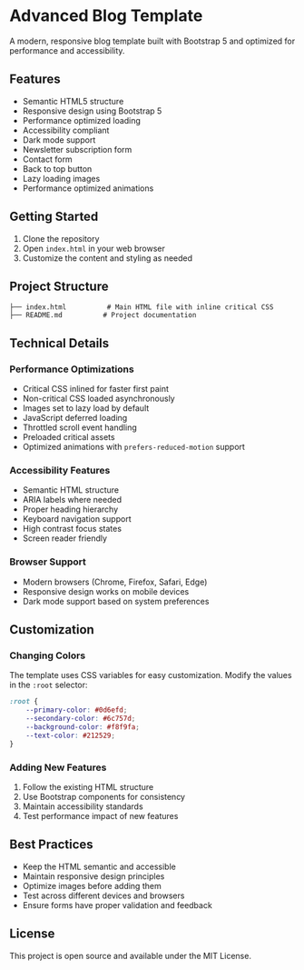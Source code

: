 # Advanced Blog Template

A modern, responsive blog template built with Bootstrap 5 and optimized for performance and accessibility.

## Features

- Semantic HTML5 structure
- Responsive design using Bootstrap 5
- Performance optimized loading
- Accessibility compliant
- Dark mode support
- Newsletter subscription form
- Contact form
- Back to top button
- Lazy loading images
- Performance optimized animations

## Getting Started

1. Clone the repository
2. Open `index.html` in your web browser
3. Customize the content and styling as needed

## Project Structure

```
├── index.html          # Main HTML file with inline critical CSS
├── README.md          # Project documentation
```

## Technical Details

### Performance Optimizations

- Critical CSS inlined for faster first paint
- Non-critical CSS loaded asynchronously
- Images set to lazy load by default
- JavaScript deferred loading
- Throttled scroll event handling
- Preloaded critical assets
- Optimized animations with `prefers-reduced-motion` support

### Accessibility Features

- Semantic HTML structure
- ARIA labels where needed
- Proper heading hierarchy
- Keyboard navigation support
- High contrast focus states
- Screen reader friendly

### Browser Support

- Modern browsers (Chrome, Firefox, Safari, Edge)
- Responsive design works on mobile devices
- Dark mode support based on system preferences

## Customization

### Changing Colors

The template uses CSS variables for easy customization. Modify the values in the `:root` selector:

```css
:root {
    --primary-color: #0d6efd;
    --secondary-color: #6c757d;
    --background-color: #f8f9fa;
    --text-color: #212529;
}
```

### Adding New Features

1. Follow the existing HTML structure
2. Use Bootstrap components for consistency
3. Maintain accessibility standards
4. Test performance impact of new features

## Best Practices

- Keep the HTML semantic and accessible
- Maintain responsive design principles
- Optimize images before adding them
- Test across different devices and browsers
- Ensure forms have proper validation and feedback

## License

This project is open source and available under the MIT License.